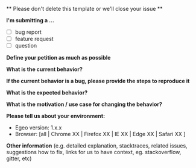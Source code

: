 ** Please don't delete this template or we'll close your issue **

**I'm submitting a ...**
- [ ] bug report
- [ ] feature request
- [ ] question

**Define your petition as much as possible**



**What is the current behavior?**



**If the current behavior is a bug, please provide the steps to reproduce it**



**What is the expected behavior?**



**What is the motivation / use case for changing the behavior?**



**Please tell us about your environment:**

- Egeo version: 1.x.x
- Browser: [all | Chrome XX | Firefox XX | IE XX | Edge XX | Safari XX ]


**Other information** (e.g. detailed explanation, stacktraces, related issues, suggestions how to fix, links for us to have context, eg. stackoverflow, gitter, etc)
